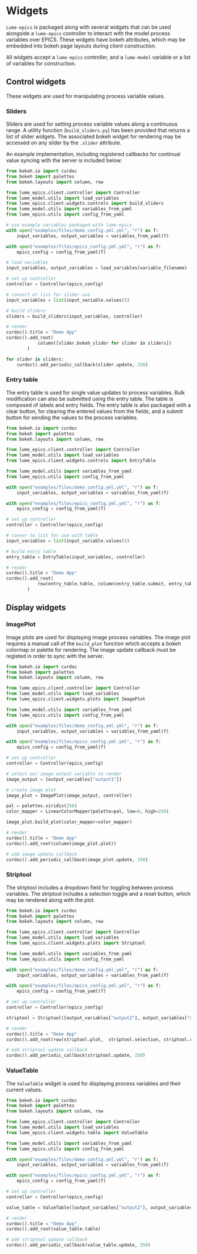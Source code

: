 # Widgets

`Lume-epics` is packaged along with several widgets that can be used alongside a `lume-epics` controller to interact with the model process variables over EPICS. These widgets have bokeh attributes, which may be embedded into bokeh page layouts during client construction.

All widgets accept a `lume-epics` controller, and a `lume-model` variable or a list of variables for construction.

## Control widgets

These widgets are used for manipulating process variable values.

### Sliders

Sliders are used for setting process variable values along a continuous range. A utility function (`build_sliders.py`) has been provided that returns a list of slider widgets. The associated bokeh widget for rendering may be accessed on any slider by the `.slider` attribute.

An example implementation, including registered callbacks for continual value syncing with the server is included below:

```python
from bokeh.io import curdoc
from bokeh import palettes
from bokeh.layouts import column, row

from lume_epics.client.controller import Controller
from lume_model.utils import load_variables
from lume_epics.client.widgets.controls import build_sliders
from lume_model.utils import variables_from_yaml
from lume_epics.utils import config_from_yaml

# use example variables packaged with lume-epics
with open("examples/files/demo_config.yml.yml", "r") as f:
    input_variables, output_variables = variables_from_yaml(f)

with open("examples/files/epics_config.yml.yml", "r") as f:
    epics_config = config_from_yaml(f)

# load variables
input_variables, output_variables = load_variables(variable_filename)

# set up controller
controller = Controller(epics_config)

# convert ot list for slider use
input_variables = list(input_variable.values())

# build sliders
sliders = build_sliders(input_variables, controller)

# render
curdoc().title = "Demo App"
curdoc().add_root(
            column([slider.bokeh_slider for slider in sliders])
        )

for slider in sliders:
    curdoc().add_periodic_callback(slider.update, 250)
```
### Entry table

The entry table is used for single value updates to process variables. Bulk modification can also be submitted using the entry table. The table is composed of labels and entry fields. The entry table is also packaged with a clear button, for clearing the entered values from the fields, and a submit button for sending the values to the process variables.


```python
from bokeh.io import curdoc
from bokeh import palettes
from bokeh.layouts import column, row

from lume_epics.client.controller import Controller
from lume_model.utils import load_variables
from lume_epics.client.widgets.controls import EntryTable

from lume_model.utils import variables_from_yaml
from lume_epics.utils import config_from_yaml

with open("examples/files/demo_config.yml.yml", "r") as f:
    input_variables, output_variables = variables_from_yaml(f)

with open("examples/files/epics_config.yml.yml", "r") as f:
    epics_config = config_from_yaml(f)

# set up controller
controller = Controller(epics_config)

# conver to list for use with table
input_variables = list(input_variable.values())

# build entry table
entry_table = EntryTable(input_variables, controller)

# render
curdoc().title = "Demo App"
curdoc().add_root(
            row(entry_table.table, column(entry_table.submit, entry_table.clear))
        )
```

## Display widgets

### ImagePlot

Image plots are used for displaying image process variables. The image plot requires a manual call of the `build_plot` function which accepts a bokeh colormap or palette for rendering. The image update callback must be registed in order to sync with the server.

```python
from bokeh.io import curdoc
from bokeh import palettes
from bokeh.layouts import column, row

from lume_epics.client.controller import Controller
from lume_model.utils import load_variables
from lume_epics.client.widgets.plots import ImagePlot

from lume_model.utils import variables_from_yaml
from lume_epics.utils import config_from_yaml

with open("examples/files/demo_config.yml.yml", "r") as f:
    input_variables, output_variables = variables_from_yaml(f)

with open("examples/files/epics_config.yml.yml", "r") as f:
    epics_config = config_from_yaml(f)

# set up controller
controller = Controller(epics_config)

# select our image output variable to render
image_output = [output_variables["output1"]]

# create image plot
image_plot = ImagePlot(image_output, controller)

pal = palettes.viridis(256)
color_mapper = LinearColorMapper(palette=pal, low=0, high=256)

image_plot.build_plot(color_mapper=color_mapper)

# render
curdoc().title = "Demo App"
curdoc().add_root(column(image_plot.plot))

# add image update callback
curdoc().add_periodic_callback(image_plot.update, 250)
```

### Striptool

The striptool includes a dropdown field for toggling between process variables. The striptool includes a selection toggle and a reset button, which may be rendered along with the plot.

```python
from bokeh.io import curdoc
from bokeh import palettes
from bokeh.layouts import column, row

from lume_epics.client.controller import Controller
from lume_model.utils import load_variables
from lume_epics.client.widgets.plots import Striptool

from lume_model.utils import variables_from_yaml
from lume_epics.utils import config_from_yaml

with open("examples/files/demo_config.yml.yml", "r") as f:
    input_variables, output_variables = variables_from_yaml(f)

with open("examples/files/epics_config.yml.yml", "r") as f:
    epics_config = config_from_yaml(f)

# set up controller
controller = Controller(epics_config)

striptool = Striptool([output_variables["output2"], output_variables["output3"]], controller)

# render
curdoc().title = "Demo App"
curdoc().add_root(row(striptool.plot,  striptool.selection, striptool.reset_button))

# add striptool update callback
curdoc().add_periodic_callback(striptool.update, 250)

```

### ValueTable

The `ValueTable` widget is used for displaying process variables and their current values.


```python
from bokeh.io import curdoc
from bokeh import palettes
from bokeh.layouts import column, row

from lume_epics.client.controller import Controller
from lume_model.utils import load_variables
from lume_epics.client.widgets.table import ValueTable

from lume_model.utils import variables_from_yaml
from lume_epics.utils import config_from_yaml

with open("examples/files/demo_config.yml.yml", "r") as f:
    input_variables, output_variables = variables_from_yaml(f)

with open("examples/files/epics_config.yml.yml", "r") as f:
    epics_config = config_from_yaml(f)

# set up controller
controller = Controller(epics_config)

value_table = ValueTable([output_variables["output2"], output_variables["output3"]], controller)

# render
curdoc().title = "Demo App"
curdoc().add_root(value_table.table)

# add striptool update callback
curdoc().add_periodic_callback(value_table.update, 250)
```
